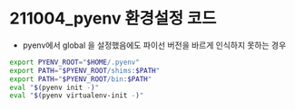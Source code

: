 # 211004_pyenv 환경설정  코드
- pyenv에서 global 을 설정했음에도 파이선 버전을 바르게 인식하지 못하는 경우
```bash
export PYENV_ROOT="$HOME/.pyenv"
export PATH="$PYENV_ROOT/shims:$PATH"
export PATH="$PYENV_ROOT/bin:$PATH"
eval "$(pyenv init -)"
eval "$(pyenv virtualenv-init -)"
```

